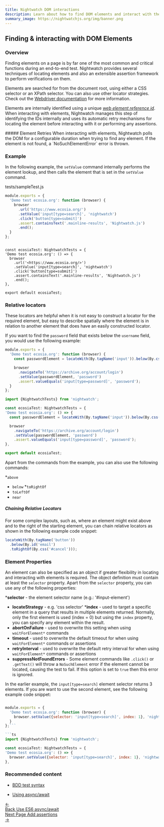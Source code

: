 ```yaml
---
title: Nightwatch DOM interactions
description: Learn about how to find DOM elements and interact with them in Nightwatch
summary_image: https://nightwatchjs.org/img/banner.png
---
```



## Finding & interacting with DOM Elements

### Overview

Finding elements on a page is by far one of the most common and critical functions during an end-to-end test. Nightwatch provides several techniques of locating elements and also an extensible assertion framework to perform verifications on them.

Elements are searched for from the document root, using either a CSS selector or an XPath selector. You can also use other locator strategies. Check out the [Webdriver documentation][2] for more information.

Elements are internally identified using a unique _[web element reference id][3]_. When interacting with elements, Nightwatch manages this step of identifying the IDs internally and uses its automatic retry mechanisms for locating the element before interacting with it or performing any assertions.

<div class="alert alert-info">
##### Element Retries
When interacting with elements, Nightwatch polls the DOM for a configurable duration when trying to find any element. If the element is not found, a `NoSuchElementError` error is thrown.
</div>

### Example

In the following example, the `setValue` command internally performs the element lookup, and then calls the element that is set in the `setValue` command.

tests/sampleTest.js

```js
module.exports = {
  'Demo test ecosia.org': function (browser) {
    browser
      .url('https://www.ecosia.org/')
      .setValue('input[type=search]', 'nightwatch')
      .click('button[type=submit]')
      .assert.containsText('.mainline-results', 'Nightwatch.js')
      .end();
  }
};
```

```tsimport {NightwatchTests} from 'nightwatch';

const ecosiaTest: NightwatchTests = {
'Demo test ecosia.org': () => {
  browser
    .url('<https://www.ecosia.org/>')
    .setValue('input[type=search]', 'nightwatch')
    .click('button[type=submit]')
    .assert.containsText('.mainline-results', 'Nightwatch.js')
    .end();
},

export default ecosiaTest;

```

### Relative locators

These locators are helpful when it is not easy to construct a locator for the required element, but easy to describe spatially where the element is in relation to another element that does have an easily constructed locator.

If you want to find the `password` field that exists below the `username` field, you would use the following example:

```js
module.exports = {
  'Demo test ecosia.org': function (browser) {
    const passwordElement = locateWith(By.tagName('input')).below(By.css('input[type=email]'));

    browser
      .navigateTo('https://archive.org/account/login')
      .setValue(passwordElement, 'password')
      .assert.valueEquals('input[type=password]', 'password');
  }
};
```

```ts
import {NightwatchTests} from 'nightwatch';

const ecosiaTest: NightwatchTests = {
'Demo test ecosia.org': () => {
  const passwordElement = locateWith(By.tagName('input')).below(By.css('input[type=email]'));

  browser
    .navigateTo('https://archive.org/account/login')
    .setValue(passwordElement, 'password')
    .assert.valueEquals('input[type=password]', 'password');
},

export default ecosiaTest;
```

Apart from the commands from the example, you can also use the following commands:

*`above`

* `below`
*`toRightOf`
* `toLeftOf`
* `near`

##### Chaining Relative Locators

For some complex layouts, such as, where an element might exist above and to the right of the starting element, you can chain relative locators as shown in the following example code snippet:

```js
locateWith(By.tagName('button'))
  .below(By.id('email')
  .toRightOf(By.css('#cancel')));
```

### Element Properties

An element can also be specified as an object if greater flexibility in locating and interacting with elements is required. The object definition must contain at least the `selector` property.
Apart from the `selector` property, you can use any of the following properties:

***selector** - the element selector name (e.g.: '#input-element')

* **locateStrategy** - e.g. 'css selector'
***index** - used to target a specific element in a query that results in multiple elements returned. Normally, only the first element is used (index = 0) but using the `index` property, you can specify any element within the result.
* **abortOnFailure** - used to overwrite this setting when using `waitForElement*` commands
* **timeout** - used to overwrite the default timeout for when using `waitForElement*` commands or assertions
* **retryInterval** - used to overwrite the default retry interval for when using `waitForElement*` commands or assertions
* **suppressNotFoundErrors** - Some element commands like `.click()` or `.getText()` will throw a `NoSuchElement` error if the element cannot be located, causing the test to fail. If this option is set to `true` then this error is ignored.

In the earlier example, the `input[type=search]` element selector returns 3 elements. If you are want to use the second element, see the following example code snippet:

```js

module.exports = {
  'Demo test ecosia.org': function (browser) {
    browser.setValue({selector: 'input[type=search]', index: 1}, 'nightwatch')
  }
};```

```ts
import {NightwatchTests} from 'nightwatch';

const ecosiaTest: NightwatchTests = {
'Demo test ecosia.org': () => {
  browser.setValue({selector: 'input[type=search]', index: 1}, 'nightwatch');
},

```

### Recommended content

* [BDD test syntax](https://nightwatchjs.org/guide/writing-tests/test-syntax-bdd.html)

* [Using async/await](https://nightwatchjs.org/guide/writing-tests/using-es-6-async-await.html)

[2]: https://www.w3.org/TR/webdriver/#locator-strategies
[3]: https://www.w3.org/TR/webdriver/#elements

 <div class="doc-pagination pt-40">
  <div class="previous">
    <a href="/guide/writing-tests/using-es-6-async-await.html">
      <span>←</span>
        <div class="d-flex flex-column">
          <span class="smallT">Back</span>
          <span class="bigT">Use ES6 async/await</span>
        </div>
    </a>
  </div>
  <div class="next">
    <a href="/guide/writing-tests/adding-assertions.html">
        <div class="d-flex flex-column">
          <span class="smallT">Next Page</span>
          <span class="bigT">Add assertions</span>
        </div>
        <span>→</span>
    </a>
  </div>
</div>
